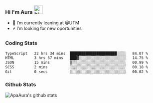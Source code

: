 ### Hi I'm Aura <img src="https://user-images.githubusercontent.com/1303154/88677602-1635ba80-d120-11ea-84d8-d263ba5fc3c0.gif" width="28px" alt="hi">

- 🔭 I’m currently leaning at @UTM
- ⚡ I’m looking for new oportunities


### Coding Stats

<!--START_SECTION:waka-->

```txt
TypeScript   22 hrs 34 mins  █████████████████████░░░░   84.07 %
HTML         3 hrs 57 mins   ███▓░░░░░░░░░░░░░░░░░░░░░   14.75 %
JSON         15 mins         ▒░░░░░░░░░░░░░░░░░░░░░░░░   00.99 %
SCSS         2 mins          ░░░░░░░░░░░░░░░░░░░░░░░░░   00.18 %
Git          0 secs          ░░░░░░░░░░░░░░░░░░░░░░░░░   00.02 %
```

<!--END_SECTION:waka-->

### Github Stats

![ApaAura's github stats](https://github-readme-stats.vercel.app/api?username=ApaAura&count_private=true&theme=tokyonight&hide=contribs,prs)
